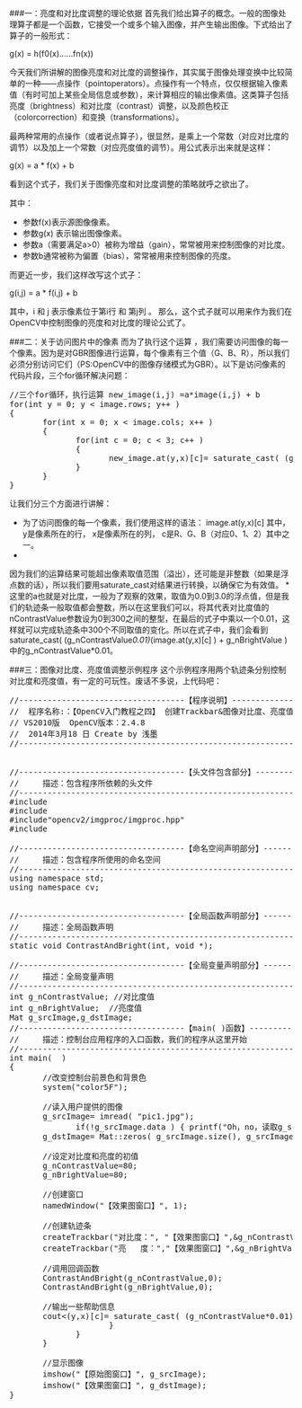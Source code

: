 ###一：亮度和对比度调整的理论依据
首先我们给出算子的概念。一般的图像处理算子都是一个函数，它接受一个或多个输入图像，并产生输出图像。下式给出了算子的一般形式：

g(x) = h(f0(x)......fn(x))

今天我们所讲解的图像亮度和对比度的调整操作，其实属于图像处理变换中比较简单的一种——点操作（pointoperators）。点操作有一个特点，仅仅根据输入像素值（有时可加上某些全局信息或参数），来计算相应的输出像素值。这类算子包括亮度（brightness）和对比度（contrast）调整，以及颜色校正（colorcorrection）和变换（transformations）。
 
最两种常用的点操作（或者说点算子），很显然，是乘上一个常数（对应对比度的调节）以及加上一个常数（对应亮度值的调节）。用公式表示出来就是这样：

g(x) = a * f(x) + b

看到这个式子，我们关于图像亮度和对比度调整的策略就呼之欲出了。

其中：

* 参数f(x)表示源图像像素。
* 参数g(x) 表示输出图像像素。
* 参数a（需要满足a>0）被称为增益（gain），常常被用来控制图像的对比度。
*  参数b通常被称为偏置（bias），常常被用来控制图像的亮度。


而更近一步，我们这样改写这个式子：

g(i,j) = a * f(i,j) + b

其中，i 和 j 表示像素位于第i行 和 第j列 。
那么，这个式子就可以用来作为我们在OpenCV中控制图像的亮度和对比度的理论公式了。

###二：关于访问图片中的像素
而为了执行这个运算  ，我们需要访问图像的每一个像素。因为是对GBR图像进行运算，每个像素有三个值（G、B、R），所以我们必须分别访问它们（PS:OpenCV中的图像存储模式为GBR）。以下是访问像素的代码片段，三个for循环解决问题：

<pre>
//三个for循环，执行运算 new_image(i,j) =a*image(i,j) + b  
for(int y = 0; y < image.rows; y++ )  
{  
       for(int x = 0; x < image.cols; x++ )  
       {  
              for(int c = 0; c < 3; c++ )  
              {  
                     new_image.at<Vec3b>(y,x)[c]= saturate_cast<uchar>( (g_nContrastValue*0.01)*(image.at<Vec3b>(y,x)[c] ) + g_nBrightValue );  
              }  
       }  
}  
</pre>

让我们分三个方面进行讲解：

* 为了访问图像的每一个像素，我们使用这样的语法： image.at<Vec3b>(y,x)[c]	其中，y是像素所在的行， x是像素所在的列， c是R、G、B（对应0、1、2）其中之一。
* 
因为我们的运算结果可能超出像素取值范围（溢出），还可能是非整数（如果是浮点数的话），所以我们要用saturate_cast对结果进行转换，以确保它为有效值。
* 
这里的a也就是对比度，一般为了观察的效果，取值为0.0到3.0的浮点值，但是我们的轨迹条一般取值都会整数，所以在这里我们可以，将其代表对比度值的nContrastValue参数设为0到300之间的整型，在最后的式子中乘以一个0.01，这样就可以完成轨迹条中300个不同取值的变化。所以在式子中，我们会看到saturate_cast<uchar>( (g_nContrastValue*0.01)*(image.at<Vec3b>(y,x)[c] ) + g_nBrightValue )中的g_nContrastValue*0.01。

###三：图像对比度、亮度值调整示例程序
这个示例程序用两个轨迹条分别控制对比度和亮度值，有一定的可玩性。废话不多说，上代码吧：
<pre>
//-----------------------------------【程序说明】----------------------------------------------  
//  程序名称:：【OpenCV入门教程之四】 创建Trackbar&图像对比度、亮度值调整 配套博文源码  
// VS2010版  OpenCV版本：2.4.8  
//  2014年3月18 日 Create by 浅墨  
//------------------------------------------------------------------------------------------------  
   
   
//-----------------------------------【头文件包含部分】---------------------------------------  
//     描述：包含程序所依赖的头文件  
//----------------------------------------------------------------------------------------------  
#include <opencv2/core/core.hpp>  
#include<opencv2/highgui/highgui.hpp>  
#include"opencv2/imgproc/imgproc.hpp"  
#include <iostream>  
   
//-----------------------------------【命名空间声明部分】---------------------------------------  
//     描述：包含程序所使用的命名空间  
//-----------------------------------------------------------------------------------------------    
using namespace std;  
using namespace cv;  
   
   
//-----------------------------------【全局函数声明部分】--------------------------------------  
//     描述：全局函数声明  
//-----------------------------------------------------------------------------------------------  
static void ContrastAndBright(int, void *);  
   
//-----------------------------------【全局变量声明部分】--------------------------------------  
//     描述：全局变量声明  
//-----------------------------------------------------------------------------------------------  
int g_nContrastValue; //对比度值  
int g_nBrightValue;  //亮度值  
Mat g_srcImage,g_dstImage;  
//-----------------------------------【main( )函数】--------------------------------------------  
//     描述：控制台应用程序的入口函数，我们的程序从这里开始  
//-----------------------------------------------------------------------------------------------  
int main(  )  
{  
       //改变控制台前景色和背景色  
       system("color5F");   
   
       //读入用户提供的图像  
       g_srcImage= imread( "pic1.jpg");  
              if(!g_srcImage.data ) { printf("Oh，no，读取g_srcImage图片错误~！\n"); return false; }  
       g_dstImage= Mat::zeros( g_srcImage.size(), g_srcImage.type() );  
   
       //设定对比度和亮度的初值  
       g_nContrastValue=80;  
       g_nBrightValue=80;  
   
       //创建窗口  
       namedWindow("【效果图窗口】", 1);  
   
       //创建轨迹条  
       createTrackbar("对比度：", "【效果图窗口】",&g_nContrastValue,300,ContrastAndBright );  
       createTrackbar("亮   度：","【效果图窗口】",&g_nBrightValue,200,ContrastAndBright );  
        
       //调用回调函数  
       ContrastAndBright(g_nContrastValue,0);  
       ContrastAndBright(g_nBrightValue,0);  
        
       //输出一些帮助信息  
       cout<<endl<<"\t嗯。好了，请调整滚动条观察图像效果~\n\n"  
                     <<"\t按下“q”键时，程序退出~!\n"  
                     <<"\n\n\t\t\t\tby浅墨";  
   
       //按下“q”键时，程序退出  
   while(char(waitKey(1)) != 'q') {}  
       return0;  
}  
   
   
//-----------------------------【ContrastAndBright( )函数】------------------------------------  
//     描述：改变图像对比度和亮度值的回调函数  
//-----------------------------------------------------------------------------------------------  
static void ContrastAndBright(int, void *)  
{  
   
       //创建窗口  
       namedWindow("【原始图窗口】", 1);  
   
       //三个for循环，执行运算 g_dstImage(i,j) =a*g_srcImage(i,j) + b  
       for(int y = 0; y < g_srcImage.rows; y++ )  
       {  
              for(int x = 0; x < g_srcImage.cols; x++ )  
              {  
                     for(int c = 0; c < 3; c++ )  
                     {  
                            g_dstImage.at<Vec3b>(y,x)[c]= saturate_cast<uchar>( (g_nContrastValue*0.01)*(g_srcImage.at<Vec3b>(y,x)[c] ) + g_nBrightValue );  
                     }  
              }  
       }  
   
       //显示图像  
       imshow("【原始图窗口】", g_srcImage);  
       imshow("【效果图窗口】", g_dstImage);  
}  
</pre>